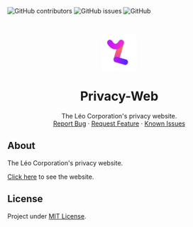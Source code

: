 ![GitHub contributors](https://img.shields.io/github/contributors/Leo-Corporation/Privacy-Web)
![GitHub issues](https://img.shields.io/github/issues/Leo-Corporation/Privacy-Web)
![GitHub](https://img.shields.io/github/license/Leo-Corporation/Privacy-Web)

<br />
<p align="center">
  <a href="https://github.com/Leo-Corporation/Privacy-Web">
    <img src=".github/images/logo.png" alt="Logo" width="80" height="80">
  </a>

  <h1 align="center">Privacy-Web</h1>

  <p align="center">
    The Léo Corporation's privacy website.
    <br />
    <a href="https://github.com/Leo-Corporation/Privacy-Web/issues/new?assignees=&labels=bug&template=bug-report.yml&title=%5BBug%5D+">Report Bug</a>
    ·
    <a href="https://github.com/Leo-Corporation/Privacy-Web/issues/new?assignees=&labels=enhancement&template=feature-request.yml&title=%5BEnhancement%5D+">Request Feature</a>
    ·
    <a href="https://github.com/Leo-Corporation/Privacy-Web/issues?q=is%3Aopen+is%3Aissue+label%3Abug">Known Issues</a>

  </p>
</p>

## About
The Léo Corporation's privacy website.

[Click here](https://privacy.leocorporation.dev/) to see the website.

## License
Project under [MIT License](https://github.com/Leo-Corporation/Privacy-Web/blob/main/LICENSE).
